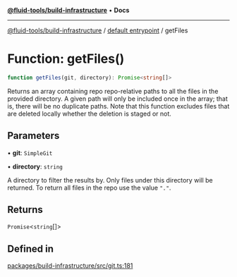 [**@fluid-tools/build-infrastructure**](../../README.md) • **Docs**

***

[@fluid-tools/build-infrastructure](../../README.md) / [default entrypoint](../README.md) / getFiles

# Function: getFiles()

```ts
function getFiles(git, directory): Promise<string[]>
```

Returns an array containing repo repo-relative paths to all the files in the provided directory.
A given path will only be included once in the array; that is, there will be no duplicate paths.
Note that this function excludes files that are deleted locally whether the deletion is staged or not.

## Parameters

• **git**: `SimpleGit`

• **directory**: `string`

A directory to filter the results by. Only files under this directory will be returned. To
return all files in the repo use the value `"."`.

## Returns

`Promise`\<`string`[]\>

## Defined in

[packages/build-infrastructure/src/git.ts:181](https://github.com/microsoft/FluidFramework/blob/main/build-tools/packages/build-infrastructure/src/git.ts#L181)

